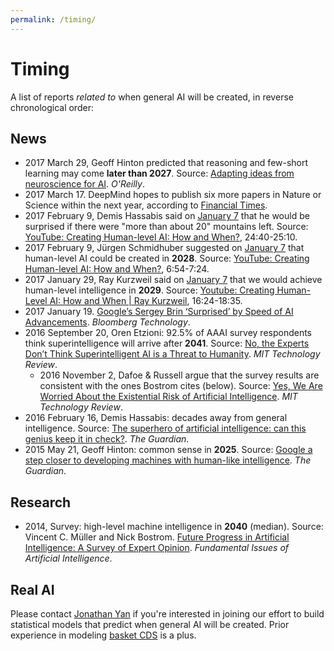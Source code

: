 ```yaml
---
permalink: /timing/
---
```

# Timing

A list of reports *related to* when general AI will be created, in reverse chronological order:

## News

* 2017 March 29, Geoff Hinton predicted that reasoning and few-short learning may come **later than 2027**. Source: [Adapting ideas from neuroscience for AI](https://www.oreilly.com/ideas/adapting-ideas-from-neuroscience-for-ai). *O'Reilly*.
* 2017 March 17. DeepMind hopes to publish six more papers in Nature or Science within the next year, according to [Financial Times](https://www.ft.com/content/cada14c4-d366-11e6-b06b-680c49b4b4c0).
* 2017 February 9, Demis Hassabis said on [January 7](https://futureoflife.org/bai-2017/) that he would be surprised if there were "more than about 20" mountains left. Source: [YouTube: Creating Human-level AI: How and When?](https://www.youtube.com/watch?v=V0aXMTpZTfc), 24:40-25:10.
* 2017 February 9, Jürgen Schmidhuber suggested on [January 7](https://futureoflife.org/bai-2017/) that human-level AI could be created in **2028**. Source: [YouTube: Creating Human-level AI: How and When?](https://www.youtube.com/watch?v=V0aXMTpZTfc), 6:54-7:24.
* 2017 January 29, Ray Kurzweil said on [January 7](https://futureoflife.org/bai-2017/) that we would achieve human-level intelligence in **2029**. Source: [Youtube: Creating Human-Level AI: How and When \| Ray Kurzweil](https://www.youtube.com/watch?v=oPyCHwPS04E), 16:24-18:35.
* 2017 January 19. [Google’s Sergey Brin ‘Surprised’ by Speed of AI Advancements](https://www.bloomberg.com/news/articles/2017-01-19/google-s-sergey-brin-surprised-by-speed-of-ai-advancements). *Bloomberg Technology*.
* 2016 September 20, Oren Etzioni: 92.5% of AAAI survey respondents think superintelligence will arrive after **2041**. Source: [No, the Experts Don’t Think Superintelligent AI is a Threat to Humanity](https://www.technologyreview.com/s/602410/no-the-experts-dont-think-superintelligent-ai-is-a-threat-to-humanity/). *MIT Technology Review*.
   * 2016 November 2, Dafoe & Russell argue that the survey results are consistent with the ones Bostrom cites (below). Source: [Yes, We Are Worried About the Existential Risk of Artificial Intelligence](https://www.technologyreview.com/s/602776/yes-we-are-worried-about-the-existential-risk-of-artificial-intelligence/). *MIT Technology Review*.
* 2016 February 16, Demis Hassabis: decades away from general intelligence. Source: [The superhero of artificial intelligence: can this genius keep it in check?](https://www.theguardian.com/technology/2016/feb/16/demis-hassabis-artificial-intelligence-deepmind-alphago). *The Guardian*.
* 2015 May 21, Geoff Hinton: common sense in **2025**. Source: [Google a step closer to developing machines with human-like intelligence](https://www.theguardian.com/science/2015/may/21/google-a-step-closer-to-developing-machines-with-human-like-intelligence). *The Guardian*.

## Research

* 2014, Survey: high-level machine intelligence in **2040** (median). Source: Vincent C. Müller and Nick Bostrom. [Future Progress in Artificial Intelligence: A Survey of Expert Opinion](http://www.nickbostrom.com/papers/survey.pdf). *Fundamental Issues of Artificial Intelligence*.

## Real AI

Please contact [Jonathan Yan](mailto:jyan@realai.org) if you're interested in joining our effort to build statistical models that predict when general AI will be created. Prior experience in modeling [basket CDS](http://www.nasdaq.com/investing/glossary/b/basket-credit-default-swap) is a plus.
